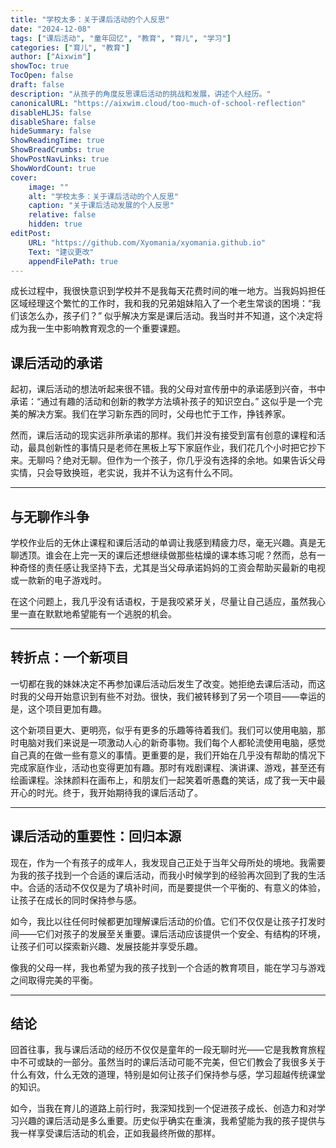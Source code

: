 ```yaml
---
title: "学校太多：关于课后活动的个人反思"
date: "2024-12-08"
tags: ["课后活动", "童年回忆", "教育", "育儿", "学习"]
categories: ["育儿", "教育"]
author: ["Aixwim"]
showToc: true
TocOpen: false
draft: false
description: "从孩子的角度反思课后活动的挑战和发展，讲述个人经历。"
canonicalURL: "https://aixwim.cloud/too-much-of-school-reflection"
disableHLJS: false
disableShare: false
hideSummary: false
ShowReadingTime: true
ShowBreadCrumbs: true
ShowPostNavLinks: true
ShowWordCount: true
cover:
    image: ""
    alt: "学校太多：关于课后活动的个人反思"
    caption: "关于课后活动发展的个人反思"
    relative: false
    hidden: true
editPost:
    URL: "https://github.com/Xyomania/xyomania.github.io"
    Text: "建议更改"
    appendFilePath: true
---
```


成长过程中，我很快意识到学校并不是我每天花费时间的唯一地方。当我妈妈担任区域经理这个繁忙的工作时，我和我的兄弟姐妹陷入了一个老生常谈的困境：“我们该怎么办，孩子们？” 似乎解决方案是课后活动。我当时并不知道，这个决定将成为我一生中影响教育观念的一个重要课题。

<!--more-->

## 课后活动的承诺

起初，课后活动的想法听起来很不错。我的父母对宣传册中的承诺感到兴奋，书中承诺：“通过有趣的活动和创新的教学方法填补孩子的知识空白。” 这似乎是一个完美的解决方案。我们在学习新东西的同时，父母也忙于工作，挣钱养家。

然而，课后活动的现实远非所承诺的那样。我们并没有接受到富有创意的课程和活动，最具创新性的事情只是老师在黑板上写下家庭作业，我们花几个小时把它抄下来。无聊吗？绝对无聊。但作为一个孩子，你几乎没有选择的余地。如果告诉父母实情，只会导致换班，老实说，我并不认为这有什么不同。

---

## 与无聊作斗争

学校作业后的无休止课程和课后活动的单调让我感到精疲力尽，毫无兴趣。真是无聊透顶。谁会在上完一天的课后还想继续做那些枯燥的课本练习呢？然而，总有一种奇怪的责任感让我坚持下去，尤其是当父母承诺妈妈的工资会帮助买最新的电视或一款新的电子游戏时。

在这个问题上，我几乎没有话语权，于是我咬紧牙关，尽量让自己适应，虽然我心里一直在默默地希望能有一个逃脱的机会。

---

## 转折点：一个新项目

一切都在我的妹妹决定不再参加课后活动后发生了改变。她拒绝去课后活动，而这时我的父母开始意识到有些不对劲。很快，我们被转移到了另一个项目——幸运的是，这个项目更加有趣。

这个新项目更大、更明亮，似乎有更多的乐趣等待着我们。我们可以使用电脑，那时电脑对我们来说是一项激动人心的新奇事物。我们每个人都轮流使用电脑，感觉自己真的在做一些有意义的事情。更重要的是，我们开始在几乎没有帮助的情况下完成家庭作业，活动也变得更加有趣。那时有戏剧课程、演讲课、游戏，甚至还有绘画课程。涂抹颜料在画布上，和朋友们一起笑着听愚蠢的笑话，成了我一天中最开心的时光。终于，我开始期待我的课后活动了。

---

## 课后活动的重要性：回归本源

现在，作为一个有孩子的成年人，我发现自己正处于当年父母所处的境地。我需要为我的孩子找到一个合适的课后活动，而我小时候学到的经验再次回到了我的生活中。合适的活动不仅仅是为了填补时间，而是要提供一个平衡的、有意义的体验，让孩子在成长的同时保持参与感。

如今，我比以往任何时候都更加理解课后活动的价值。它们不仅仅是让孩子打发时间——它们对孩子的发展至关重要。课后活动应该提供一个安全、有结构的环境，让孩子们可以探索新兴趣、发展技能并享受乐趣。

像我的父母一样，我也希望为我的孩子找到一个合适的教育项目，能在学习与游戏之间取得完美的平衡。

---

## 结论

回首往事，我与课后活动的经历不仅仅是童年的一段无聊时光——它是我教育旅程中不可或缺的一部分。虽然当时的课后活动可能不完美，但它们教会了我很多关于什么有效，什么无效的道理，特别是如何让孩子们保持参与感，学习超越传统课堂的知识。

如今，当我在育儿的道路上前行时，我深知找到一个促进孩子成长、创造力和对学习兴趣的课后活动是多么重要。历史似乎确实在重演，我希望能为我的孩子提供与我一样享受课后活动的机会，正如我最终所做的那样。
